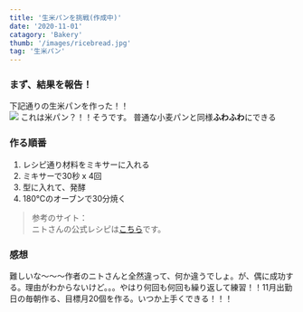 ```yaml
---
title: '生米パンを挑戦(作成中)'
date: '2020-11-01'
catagory: 'Bakery'
thumb: '/images/ricebread.jpg'
tag: '生米パン'
---
```


### まず、結果を報告！
下記通りの生米パンを作った！！  
![](https://i.imgur.com/EmNdkPw.jpg)
これは米パン？！！そうです。
普通な小麦パンと同様**ふわふわ**にできる

### 作る順番
1. レシピ通り材料をミキサーに入れる
2. ミキサーで30秒 x 4回
3. 型に入れて、発酵
4. 180℃のオーブンで30分焼く

> 参考のサイト：<br>ニトさんの公式レシピは[こちら](https://cookpad.com/recipe/6065741)です。

### 感想
難しいな〜〜〜作者のニトさんと全然違って、何か違うでしょ。が、偶に成功する。理由がわからないけど。。。やはり何回も何回も繰り返して練習！！11月出勤日の毎朝作る、目標月20個を作る。いつか上手くできる！！！